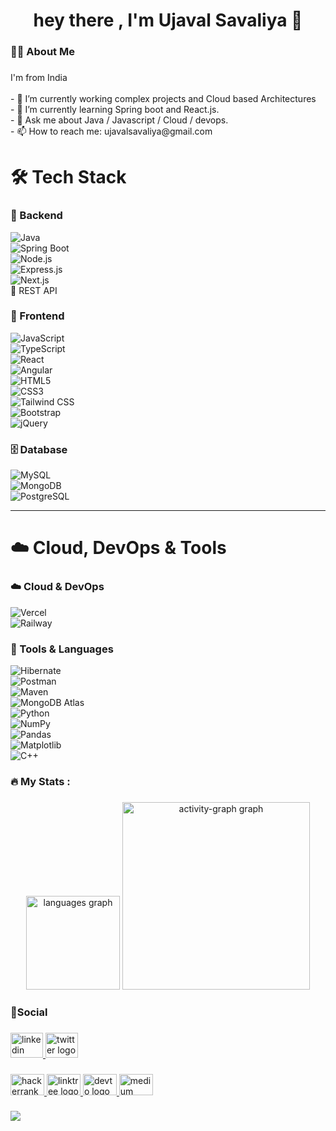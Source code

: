 <h1 align="center">hey there , I'm Ujaval Savaliya 👋</h1>

###

<h3 align="left">👩‍💻  About Me</h3>

###

<p align="left">I'm from India<br><br>- 🔭 I’m currently working complex projects and Cloud based Architectures<br>- 🌱 I’m currently learning Spring boot and React.js.<br>- 💬 Ask me about Java / Javascript / Cloud / devops.<br>- 📫 How to reach me: ujavalsavaliya@gmail.com</p>

###
# 🛠 Tech Stack

### 🧠 Backend  
![Java](https://img.shields.io/badge/Java-007396?style=for-the-badge&logo=java&logoColor=white)  
![Spring Boot](https://img.shields.io/badge/Spring_Boot-6DB33F?style=for-the-badge&logo=springboot&logoColor=white)  
![Node.js](https://img.shields.io/badge/Node.js-339933?style=for-the-badge&logo=nodedotjs&logoColor=white)  
![Express.js](https://img.shields.io/badge/Express.js-000000?style=for-the-badge&logo=express&logoColor=white)  
![Next.js](https://img.shields.io/badge/Next.js-000000?style=for-the-badge&logo=nextdotjs&logoColor=white)  
🔗 REST API  

### 🎨 Frontend  
![JavaScript](https://img.shields.io/badge/JavaScript-F7DF1E?style=for-the-badge&logo=javascript&logoColor=black)  
![TypeScript](https://img.shields.io/badge/TypeScript-3178C6?style=for-the-badge&logo=typescript&logoColor=white)  
![React](https://img.shields.io/badge/React-20232A?style=for-the-badge&logo=react&logoColor=61DAFB)  
![Angular](https://img.shields.io/badge/Angular-DD0031?style=for-the-badge&logo=angular&logoColor=white)  
![HTML5](https://img.shields.io/badge/HTML5-E34F26?style=for-the-badge&logo=html5&logoColor=white)  
![CSS3](https://img.shields.io/badge/CSS3-1572B6?style=for-the-badge&logo=css3&logoColor=white)  
![Tailwind CSS](https://img.shields.io/badge/Tailwind_CSS-38B2AC?style=for-the-badge&logo=tailwind-css&logoColor=white)  
![Bootstrap](https://img.shields.io/badge/Bootstrap-563D7C?style=for-the-badge&logo=bootstrap&logoColor=white)  
![jQuery](https://img.shields.io/badge/jQuery-0769AD?style=for-the-badge&logo=jquery&logoColor=white)  

### 🗄️ Database  
![MySQL](https://img.shields.io/badge/MySQL-4479A1?style=for-the-badge&logo=mysql&logoColor=white)  
![MongoDB](https://img.shields.io/badge/MongoDB-4EA94B?style=for-the-badge&logo=mongodb&logoColor=white)  
![PostgreSQL](https://img.shields.io/badge/PostgreSQL-4169E1?style=for-the-badge&logo=postgresql&logoColor=white)  

---

# ☁️ Cloud, DevOps & Tools

### ☁️ Cloud & DevOps  
![Vercel](https://img.shields.io/badge/Vercel-000000?style=for-the-badge&logo=vercel&logoColor=white)  
![Railway](https://img.shields.io/badge/Railway-0B0D0E?style=for-the-badge&logo=railway&logoColor=white)

### 🧰 Tools & Languages  
![Hibernate](https://img.shields.io/badge/Hibernate-59666C?style=for-the-badge&logo=hibernate&logoColor=white)  
![Postman](https://img.shields.io/badge/Postman-FF6C37?style=for-the-badge&logo=postman&logoColor=white)  
![Maven](https://img.shields.io/badge/Maven-C71A36?style=for-the-badge&logo=apachemaven&logoColor=white)  
![MongoDB Atlas](https://img.shields.io/badge/Atlas-4EA94B?style=for-the-badge&logo=mongodb&logoColor=white)  
![Python](https://img.shields.io/badge/Python-3776AB?style=for-the-badge&logo=python&logoColor=white)  
![NumPy](https://img.shields.io/badge/NumPy-013243?style=for-the-badge&logo=numpy&logoColor=white)  
![Pandas](https://img.shields.io/badge/Pandas-150458?style=for-the-badge&logo=pandas&logoColor=white)  
![Matplotlib](https://img.shields.io/badge/Matplotlib-11557C?style=for-the-badge&logo=matplotlib&logoColor=white)  
![C++](https://img.shields.io/badge/C++-00599C?style=for-the-badge&logo=cplusplus&logoColor=white)  

<h3 align="left">🔥   My Stats :</h3>

###

<div align="center">
  <img src="https://github-readme-stats.vercel.app/api/top-langs?username=dhruvdankhara&locale=en&hide_title=false&layout=compact&card_width=320&langs_count=5&theme=dark&hide_border=true&order=2" height="150" alt="languages graph"  />
  <img src="https://github-readme-activity-graph.vercel.app/graph?username=dhruvdankhara&radius=16&theme=tokyo-night&area=true&order=5&hide_border=true&hide_title=false" height="300" alt="activity-graph graph"  />
</div>

###

<h3 align="left">🤝Social</h3>

###

<div align="left">
  <a href="https://www.linkedin.com/in/dhruv-dankhara/" target="_blank">
    <img src="https://raw.githubusercontent.com/maurodesouza/profile-readme-generator/master/src/assets/icons/social/linkedin/default.svg" width="52" height="40" alt="linkedin logo"  />
  </a>
  <a href="https://twitter.com/dhruvvdankhara" target="_blank">
    <img src="https://raw.githubusercontent.com/maurodesouza/profile-readme-generator/master/src/assets/icons/social/twitter/default.svg" width="52" height="40" alt="twitter logo"  />
  </a>
</div>

###

<div align="left">
  <a href="https://www.hackerrank.com/profile/dhruvdankhara" target="_blank">
    <img src="https://raw.githubusercontent.com/maurodesouza/profile-readme-generator/master/src/assets/icons/social/hackerrank/default.svg" width="54" height="34" alt="hackerrank logo"  />
  </a>
  <a href="https://bento.me/dhruvdankhara" target="_blank">
    <img src="https://raw.githubusercontent.com/maurodesouza/profile-readme-generator/master/src/assets/icons/social/linktree/default.svg" width="54" height="34" alt="linktree logo"  />
  </a>
  <a href="https://dev.to/dhruvdankhara" target="_blank">
    <img src="https://raw.githubusercontent.com/maurodesouza/profile-readme-generator/master/src/assets/icons/social/devto/default.svg" width="54" height="34" alt="devto logo"  />
  </a>
  <a href="https://medium.com/@dhruvdankhara" target="_blank">
    <img src="https://raw.githubusercontent.com/maurodesouza/profile-readme-generator/master/src/assets/icons/social/medium/default.svg" width="54" height="34" alt="medium logo"  />
  </a>
</div>

###

<div align="left">
  <img src="https://visitor-badge.laobi.icu/badge?page_id=dhruvdankhara.dhruvdankhara&"  />
</div>

###
